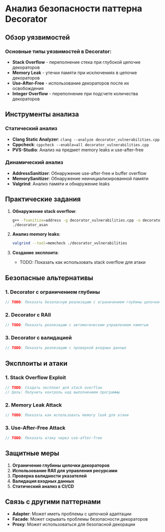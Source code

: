 # Анализ безопасности паттерна Decorator

## Обзор уязвимостей

### Основные типы уязвимостей в Decorator:
- **Stack Overflow** - переполнение стека при глубокой цепочке декораторов
- **Memory Leak** - утечки памяти при исключениях в цепочке декораторов
- **Use-After-Free** - использование декораторов после их освобождения
- **Integer Overflow** - переполнение при подсчете количества декораторов

## Инструменты анализа

### Статический анализ
- **Clang Static Analyzer**: `clang --analyze decorator_vulnerabilities.cpp`
- **Cppcheck**: `cppcheck --enable=all decorator_vulnerabilities.cpp`
- **PVS-Studio**: Анализ на предмет memory leaks и use-after-free

### Динамический анализ
- **AddressSanitizer**: Обнаружение use-after-free и buffer overflow
- **MemorySanitizer**: Обнаружение неинициализированной памяти
- **Valgrind**: Анализ памяти и обнаружение leaks

## Практические задания

1. **Обнаружение stack overflow**:
   ```bash
   g++ -fsanitize=address -g decorator_vulnerabilities.cpp -o decorator_asan
   ./decorator_asan
   ```

2. **Анализ memory leaks**:
   ```bash
   valgrind --tool=memcheck ./decorator_vulnerabilities
   ```

3. **Создание эксплоита**:
   - TODO: Показать как использовать stack overflow для атаки

## Безопасные альтернативы

### 1. Decorator с ограничением глубины
```cpp
// TODO: Показать безопасную реализацию с ограничением глубины цепочки
```

### 2. Decorator с RAII
```cpp
// TODO: Показать реализацию с автоматическим управлением памятью
```

### 3. Decorator с валидацией
```cpp
// TODO: Показать реализацию с проверкой входных данных
```

## Эксплоиты и атаки

### 1. Stack Overflow Exploit
```cpp
// TODO: Создать эксплоит для stack overflow
// Цель: Получить контроль над выполнением программы
```

### 2. Memory Leak Attack
```cpp
// TODO: Показать как использовать memory leak для атаки
```

### 3. Use-After-Free Attack
```cpp
// TODO: Показать атаку через use-after-free
```

## Защитные меры

1. **Ограничение глубины цепочки декораторов**
2. **Использование RAII для управления ресурсами**
3. **Проверка валидности указателей**
4. **Валидация входных данных**
5. **Статический анализ в CI/CD**

## Связь с другими паттернами

- **Adapter**: Может иметь проблемы с цепочкой адаптации
- **Facade**: Может скрывать проблемы безопасности декораторов
- **Proxy**: Может использоваться для безопасной декорации